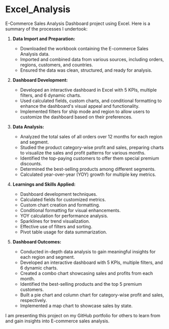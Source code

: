 # Excel_Analysis


E-Commerce Sales Analysis Dashboard project using Excel. Here is a summary of the processes I undertook:

1. **Data Import and Preparation:**
   - Downloaded the workbook containing the E-commerce Sales Analysis data.
   - Imported and combined data from various sources, including orders, regions, customers, and countries.
   - Ensured the data was clean, structured, and ready for analysis.

2. **Dashboard Development:**
   - Developed an interactive dashboard in Excel with 5 KPIs, multiple filters, and 6 dynamic charts.
   - Used calculated fields, custom charts, and conditional formatting to enhance the dashboard's visual appeal and functionality.
   - Implemented filters for ship mode and region to allow users to customize the dashboard based on their preferences.

3. **Data Analysis:**
   - Analyzed the total sales of all orders over 12 months for each region and segment.
   - Studied the product category-wise profit and sales, preparing charts to visualize the sales and profit patterns for various months.
   - Identified the top-paying customers to offer them special premium discounts.
   - Determined the best-selling products among different segments.
   - Calculated year-over-year (YOY) growth for multiple key metrics.

4. **Learnings and Skills Applied:**
   - Dashboard development techniques.
   - Calculated fields for customized metrics.
   - Custom chart creation and formatting.
   - Conditional formatting for visual enhancements.
   - YOY calculation for performance analysis.
   - Sparklines for trend visualization.
   - Effective use of filters and sorting.
   - Pivot table usage for data summarization.

5. **Dashboard Outcomes:**
   - Conducted in-depth data analysis to gain meaningful insights for each region and segment.
   - Developed an interactive dashboard with 5 KPIs, multiple filters, and 6 dynamic charts.
   - Created a combo chart showcasing sales and profits from each month.
   - Identified the best-selling products and the top 5 premium customers.
   - Built a pie chart and column chart for category-wise profit and sales, respectively.
   - Implemented a map chart to showcase sales by state.

I am presenting this project on my GitHub portfolio for others to learn from and gain insights into E-commerce sales analysis.
